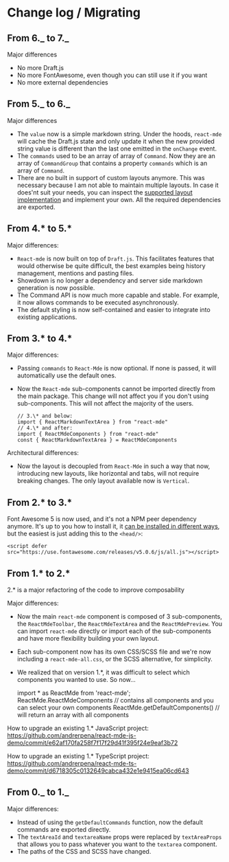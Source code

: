 # Change log / Migrating

## From 6._ to 7._

Major differences

- No more Draft.js
- No more FontAwesome, even though you can still use it if you want
- No more external dependencies

## From 5._ to 6._

Major differences

- The `value` now is a simple markdown string. Under the hoods, `react-mde` will cache the Draft.js state
  and only update it when the new provided string value is different than the last one emitted in the `onChange` event.
- The `commands` used to be an array of array of `Command`. Now they are an array of `CommandGroup` that contains a property
  `commands` which is an array of `Command`.
- There are no built in support of custom layouts anymore. This was necessary because I am not able
  to maintain multiple layouts. In case it does'nt suit your needs, you can inspect the [supported layout implementation](https://github.com/andrerpena/react-mde/blob/master/src/ReactMde.tsx)
  and implement your own. All the required dependencies are exported.

[more information here]: https://github.com/andrerpena/react-mde/issues/136

## From 4.\* to 5.\*

Major differences:

- `React-mde` is now built on top of `Draft.js`. This facilitates features that would otherwise be quite
  difficult, the best examples being history management, mentions and pasting files.
- Showdown is no longer a dependency and server side markdown generation is now possible.
- The Command API is now much more capable and stable. For example, it now allows commands to be
  executed asynchronously.
- The default styling is now self-contained and easier to integrate into existing applications.

## From 3.\* to 4.\*

Major differences:

- Passing `commands` to `React-Mde` is now optional. If none is passed, it will automatically
  use the default ones.
- Now the `React-mde` sub-components cannot be imported directly from the main package.
  This change will not affect you if you don't using sub-components. This will not affect the majority
  of the users.

      // 3.\* and below:
      import { ReactMarkdownTextArea } from "react-mde"
      // 4.\* and after:
      import { ReactMdeComponents } from "react-mde"
      const { ReactMarkdownTextArea } = ReactMdeComponents

Architectural differences:

- Now the layout is decoupled from `React-Mde` in such a way that now, introducing new layouts, like
  horizontal and tabs, will not require breaking changes. The only layout available now is `Vertical`.

## From 2.\* to 3.\*

Font Awesome 5 is now used, and it's not a NPM peer dependency anymore.
It's up to you how to install it, it [can be installed in different ways](https://fontawesome.com/how-to-use/svg-with-js), but the easiest is just adding this to the `<head/>`:

    <script defer src="https://use.fontawesome.com/releases/v5.0.6/js/all.js"></script>

## From 1.\* to 2.\*

2.\* is a major refactoring of the code to improve composability

Major differences:

- Now the main `react-mde` component is composed of 3 sub-components, the `ReactMdeToolbar`, the `ReactMdeTextArea` and the `ReactMdePreview`.
  You can import `react-mde` directly or import each of the sub-components and have more flexibility building your own layout.
- Each sub-component now has its own CSS/SCSS file and we're now including a `react-mde-all.css`, or the SCSS alternative, for simplicity.
- We realized that on version 1.\*, it was difficult to select which components you wanted to use. So now...


    import * as ReactMde from 'react-mde';
    ReactMde.ReactMdeComponents // contains all components and you can select your own components
    ReactMde.getDefaultComponents() // will return an array with all components

How to upgrade an existing 1.\* JavaScript project: https://github.com/andrerpena/react-mde-js-demo/commit/e62af170fa258f7f17f29d41f395f24e9eaf3b72

How to upgrade an existing 1.\* TypeScript project: https://github.com/andrerpena/react-mde-ts-demo/commit/d6718305c0132649cabca432e1e9415ea06cd643

## From 0._ to 1._

Major differences:

- Instead of using the `getDefaultCommands` function, now the default commands are exported directly.
- The `textAreaId` and `textareaName` props were replaced by `textAreaProps` that allows you to pass whatever you want to the `textarea` component.
- The paths of the CSS and SCSS have changed.
